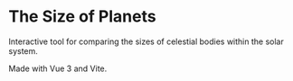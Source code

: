# The Size of Planets

Interactive tool for comparing the sizes of celestial bodies within the solar system.

Made with Vue 3 and Vite.